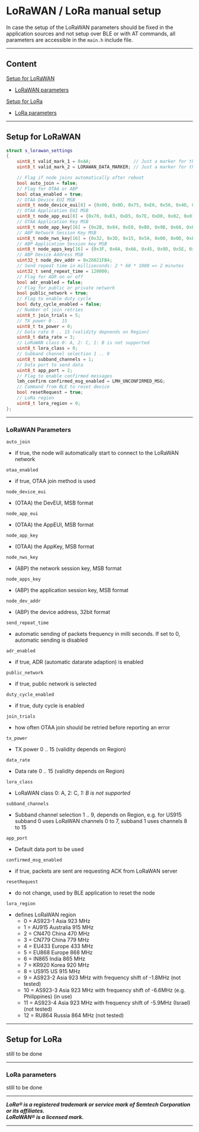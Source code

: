 # LoRaWAN / LoRa manual setup

In case the setup of the LoRaWAN parameters should be fixed in the application sources and not setup over BLE or with AT commands, all parameters are accessible in the `main.h` include file.

----

## Content
[Setup for LoRaWAN](#setup-for-lorawan)    
- [LoRaWAN parameters](#lorawan-parameters)    

[Setup for LoRa](#setup-for-lora)    
- [LoRa parameters](#lora-parameters)

----

## Setup for LoRaWAN
```c++  
struct s_lorawan_settings
{
	uint8_t valid_mark_1 = 0xAA;				// Just a marker for the Flash
	uint8_t valid_mark_2 = LORAWAN_DATA_MARKER; // Just a marker for the Flash

	// Flag if node joins automatically after reboot
	bool auto_join = false;
	// Flag for OTAA or ABP
	bool otaa_enabled = true;
	// OTAA Device EUI MSB
	uint8_t node_device_eui[8] = {0x00, 0x0D, 0x75, 0xE6, 0x56, 0x4D, 0xC1, 0xF3};
	// OTAA Application EUI MSB
	uint8_t node_app_eui[8] = {0x70, 0xB3, 0xD5, 0x7E, 0xD0, 0x02, 0x01, 0xE1};
	// OTAA Application Key MSB
	uint8_t node_app_key[16] = {0x2B, 0x84, 0xE0, 0xB0, 0x9B, 0x68, 0xE5, 0xCB, 0x42, 0x17, 0x6F, 0xE7, 0x53, 0xDC, 0xEE, 0x79};
	// ABP Network Session Key MSB
	uint8_t node_nws_key[16] = {0x32, 0x3D, 0x15, 0x5A, 0x00, 0x0D, 0xF3, 0x35, 0x30, 0x7A, 0x16, 0xDA, 0x0C, 0x9D, 0xF5, 0x3F};
	// ABP Application Session key MSB
	uint8_t node_apps_key[16] = {0x3F, 0x6A, 0x66, 0x45, 0x9D, 0x5E, 0xDC, 0xA6, 0x3C, 0xBC, 0x46, 0x19, 0xCD, 0x61, 0xA1, 0x1E};
	// ABP Device Address MSB
	uint32_t node_dev_addr = 0x26021FB4;
	// Send repeat time in milliseconds: 2 * 60 * 1000 => 2 minutes
	uint32_t send_repeat_time = 120000;
	// Flag for ADR on or off
	bool adr_enabled = false;
	// Flag for public or private network
	bool public_network = true;
	// Flag to enable duty cycle
	bool duty_cycle_enabled = false;
	// Number of join retries
	uint8_t join_trials = 5;
	// TX power 0 .. 15
	uint8_t tx_power = 0;
	// Data rate 0 .. 15 (validity depnends on Region)
	uint8_t data_rate = 3;
	// LoRaWAN class 0: A, 2: C, 1: B is not supported
	uint8_t lora_class = 0;
	// Subband channel selection 1 .. 9
	uint8_t subband_channels = 1;
	// Data port to send data
	uint8_t app_port = 2;
	// Flag to enable confirmed messages
	lmh_confirm confirmed_msg_enabled = LMH_UNCONFIRMED_MSG;
	// Command from BLE to reset device
	bool resetRequest = true;
	// LoRa region
	uint8_t lora_region = 0;
};
```    

----

### LoRaWAN Parameters
`auto_join`         
- if true, the node will automatically start to connect to the LoRaWAN network    

`otaa_enabled`    
- if true, OTAA join method is used    

`node_device_eui`     
- (OTAA) the DevEUI, MSB format     

`node_app_eui`
- (OTAA) the AppEUI, MSB format    

`node_app_key`    
- (OTAA) the AppKey, MSB format    

`node_nws_key`     
- (ABP) the network session key, MSB format     

`node_apps_key`
- (ABP) the application session key, MSB format    

`node_dev_addr`    
- (ABP) the device address, 32bit format

`send_repeat_time`    
- automatic sending of packets frequency in milli seconds. If set to 0, automatic sending is disabled

`adr_enabled`
- if true, ADR (automatic datarate adaption) is enabled

`public_network`
- if true, public network is selected 

`duty_cycle_enabled`
- if true, duty cycle is enabled

`join_trials`
- how often OTAA join should be retried before reporting an error

`tx_power`
- TX power 0 .. 15 (validity depends on Region)

`data_rate`
- Data rate 0 .. 15 (validity depends on Region)

`lora_class`
- LoRaWAN class 0: A, 2: C, _1: B is not supported_

`subband_channels`
- Subband channel selection 1 .. 9, depends on Region, e.g. for US915 subband 0 uses LoRaWAN channels 0 to 7, subband 1 uses channels 8 to 15

`app_port`
- Default data port to be used

`confirmed_msg_enabled`
- if true, packets are sent are requesting ACK from LoRaWAN server

`resetRequest`
- do not change, used by BLE application to reset the node

`lora_region`
- defines LoRaWAN region
   - 0 = AS923-1 Asia 923 MHz
   - 1 = AU915 Australia 915 MHz
   - 2 = CN470 China 470 MHz
   - 3 = CN779 China 779 MHz
   - 4 = EU433 Europe 433 MHz
   - 5 = EU868 Europe 868 MHz
   - 6 = IN865 India 865 MHz
   - 7 = KR920 Korea 920 MHz
   - 8 = US915 US 915 MHz
   - 9 = AS923-2 Asia 923 MHz with frequency shift of -1.8MHz (not tested)
   - 10 = AS923-3 Asia 923 MHz with frequency shift of -6.6MHz (e.g. Philippines) (in use)
   - 11 = AS923-4 Asia 923 MHz with frequency shift of -5.9MHz (Israel) (not tested)
   - 12 = RU864 Russia 864 MHz (not tested)

----

## Setup for LoRa
still to be done

----

### LoRa parameters
still to be done

----

_**LoRa® is a registered trademark or service mark of Semtech Corporation or its affiliates.**_    
_**LoRaWAN® is a licensed mark.**_

----
